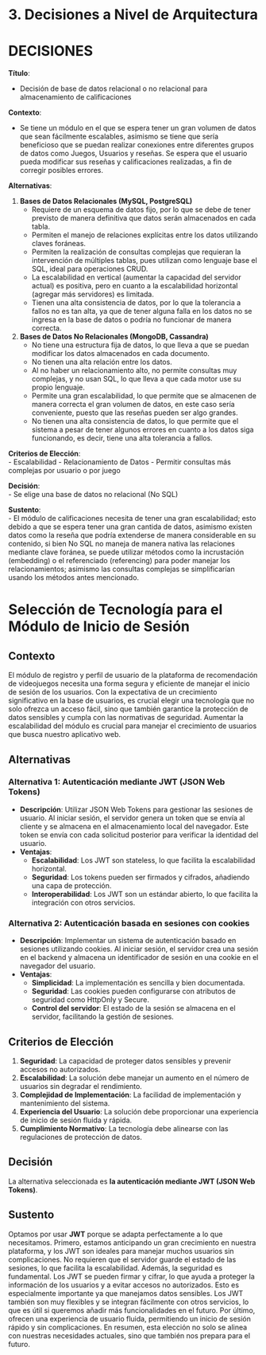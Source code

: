 # 3. Decisiones a Nivel de Arquitectura

# DECISIONES
**Título**:  
- Decisión de base de datos relacional o no relacional para almacenamiento de calificaciones

**Contexto**:  
- Se tiene un módulo en el que se espera tener un gran volumen de datos que sean fácilmente escalables, asimismo se tiene que sería beneficioso que se puedan realizar conexiones entre diferentes grupos de datos como Juegos, Usuarios y reseñas. Se espera que el usuario pueda modificar sus reseñas y calificaciones realizadas, a fin de corregir posibles errores.

**Alternativas**:  
1. **Bases de Datos Relacionales (MySQL, PostgreSQL)**
    - Requiere de un esquema de datos fijo, por lo que se debe de tener previsto de manera definitiva que datos serán almacenados en cada tabla.
    - Permiten el manejo de relaciones explícitas entre los datos utilizando claves foráneas.
    - Permiten la realización de consultas complejas que requieran la intervención de múltiples tablas, pues utilizan como lenguaje base el SQL, ideal para operaciones CRUD.
    - La escalabilidad en vertical (aumentar la capacidad del servidor actual) es positiva, pero en cuanto a la escalabilidad horizontal (agregar más servidores) es limitada.
    - Tienen una alta consistencia de datos, por lo que la tolerancia a fallos no es tan alta, ya que de tener alguna falla en los datos no se ingresa en la base de datos o podría no funcionar de manera correcta.
2. **Bases de Datos No Relacionales (MongoDB, Cassandra)**
    - No tiene una estructura fija de datos, lo que lleva a que se puedan modificar los datos almacenados en cada documento.
    - No tienen una alta relación entre los datos.
    - Al no haber un relacionamiento alto, no permite consultas muy complejas, y no usan SQL, lo que lleva a que cada motor use su propio lenguaje.
    - Permite una gran escalabilidad, lo que permite que se almacenen de manera correcta el gran volumen de datos, en este caso sería conveniente, puesto que las reseñas pueden ser algo grandes.
    - No tienen una alta consistencia de datos, lo que permite que el sistema a pesar de tener algunos errores en cuanto a los datos siga funcionando, es decir, tiene una alta tolerancia a fallos.

**Criterios de Elección**:  
    - Escalabilidad
    - Relacionamiento de Datos
    - Permitir consultas más complejas por usuario o por juego

**Decisión**:  
    - Se elige una base de datos no relacional (No SQL)

**Sustento**:  
    - El módulo de calificaciones necesita de tener una gran escalabilidad; esto debido a que se espera tener una gran cantida de datos, asimismo existen datos como la reseña que podría extenderse de manera considerable en su contenido, si bien No SQL no maneja de manera nativa las relaciones mediante clave foránea, se puede utilizar métodos como la incrustación (embedding) o el referenciado (referencing) para poder manejar los relacionamientos; asimismo las consultas complejas se simplificarían usando los métodos antes mencionado.


# Selección de Tecnología para el Módulo de Inicio de Sesión

## Contexto
El módulo de registro y perfil de usuario de la plataforma de recomendación de videojuegos necesita una forma segura y eficiente de manejar el inicio de sesión de los usuarios. Con la expectativa de un crecimiento significativo en la base de usuarios, es crucial elegir una tecnología que no solo ofrezca un acceso fácil, sino que también garantice la protección de datos sensibles y cumpla con las normativas de seguridad. Aumentar la escalabilidad del módulo es crucial para manejar el crecimiento de usuarios que busca nuestro aplicativo web.

## Alternativas

### Alternativa 1: Autenticación mediante JWT (JSON Web Tokens)
- **Descripción**: Utilizar JSON Web Tokens para gestionar las sesiones de usuario. Al iniciar sesión, el servidor genera un token que se envía al cliente y se almacena en el almacenamiento local del navegador. Este token se envía con cada solicitud posterior para verificar la identidad del usuario.
- **Ventajas**:
  - **Escalabilidad**: Los JWT son stateless, lo que facilita la escalabilidad horizontal.
  - **Seguridad**: Los tokens pueden ser firmados y cifrados, añadiendo una capa de protección.
  - **Interoperabilidad**: Los JWT son un estándar abierto, lo que facilita la integración con otros servicios.

### Alternativa 2: Autenticación basada en sesiones con cookies
- **Descripción**: Implementar un sistema de autenticación basado en sesiones utilizando cookies. Al iniciar sesión, el servidor crea una sesión en el backend y almacena un identificador de sesión en una cookie en el navegador del usuario.
- **Ventajas**:
  - **Simplicidad**: La implementación es sencilla y bien documentada.
  - **Seguridad**: Las cookies pueden configurarse con atributos de seguridad como HttpOnly y Secure.
  - **Control del servidor**: El estado de la sesión se almacena en el servidor, facilitando la gestión de sesiones.

## Criterios de Elección
1. **Seguridad**: La capacidad de proteger datos sensibles y prevenir accesos no autorizados.
2. **Escalabilidad**: La solución debe manejar un aumento en el número de usuarios sin degradar el rendimiento.
3. **Complejidad de Implementación**: La facilidad de implementación y mantenimiento del sistema.
4. **Experiencia del Usuario**: La solución debe proporcionar una experiencia de inicio de sesión fluida y rápida.
5. **Cumplimiento Normativo**: La tecnología debe alinearse con las regulaciones de protección de datos.

## Decisión
La alternativa seleccionada es **la autenticación mediante JWT (JSON Web Tokens)**.

## Sustento
Optamos por usar **JWT** porque se adapta perfectamente a lo que necesitamos. Primero, estamos anticipando un gran crecimiento en nuestra plataforma, y los JWT son ideales para manejar muchos usuarios sin complicaciones. No requieren que el servidor guarde el estado de las sesiones, lo que facilita la escalabilidad.
Además, la seguridad es fundamental. Los JWT se pueden firmar y cifrar, lo que ayuda a proteger la información de los usuarios y a evitar accesos no autorizados. Esto es especialmente importante ya que manejamos datos sensibles.
Los JWT también son muy flexibles y se integran fácilmente con otros servicios, lo que es útil si queremos añadir más funcionalidades en el futuro. Por último, ofrecen una experiencia de usuario fluida, permitiendo un inicio de sesión rápido y sin complicaciones. En resumen, esta elección no solo se alinea con nuestras necesidades actuales, sino que también nos prepara para el futuro.